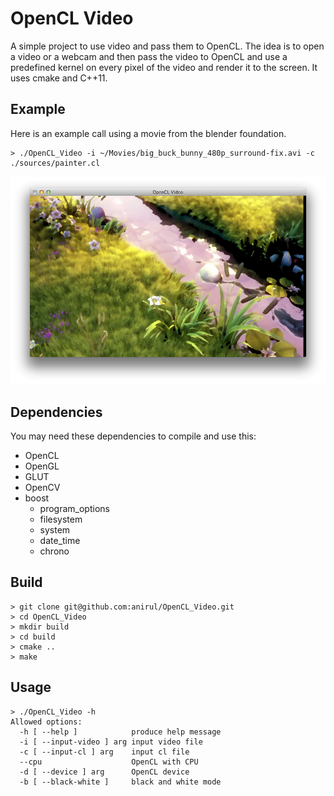 # OpenCL Video

A simple project to use video and pass them to OpenCL. The idea is to open a
video or a webcam and then pass the video to OpenCL and use a predefined kernel
on every pixel of the video and render it to the screen. It uses cmake and
C++11.

## Example

Here is an example call using a movie from the blender foundation.

```
> ./OpenCL_Video -i ~/Movies/big_buck_bunny_480p_surround-fix.avi -c ./sources/painter.cl
```

![painter example](https://raw.githubusercontent.com/anirul/OpenCL_Video/master/pictures/big_bunny_painter.png)

## Dependencies

You may need these dependencies to compile and use this:

- OpenCL
- OpenGL
- GLUT
- OpenCV
- boost
  - program_options
  - filesystem
  - system
  - date_time
  - chrono

## Build

```
> git clone git@github.com:anirul/OpenCL_Video.git
> cd OpenCL_Video
> mkdir build
> cd build
> cmake ..
> make
```

## Usage

```
> ./OpenCL_Video -h
Allowed options:
  -h [ --help ]            produce help message
  -i [ --input-video ] arg input video file
  -c [ --input-cl ] arg    input cl file
  --cpu                    OpenCL with CPU
  -d [ --device ] arg      OpenCL device
  -b [ --black-white ]     black and white mode
```
